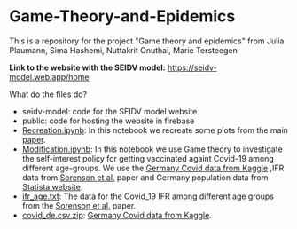 # Game-Theory-and-Epidemics

This is a repository for the project "Game theory and epidemics" from Julia Plaumann, Sima Hashemi, Nuttakrit Onuthai, Marie Tersteegen

__Link to the website with the SEIDV model:__ https://seidv-model.web.app/home

What do the files do?

* seidv-model: code for the SEIDV model website
* public: code for hosting the website in firebase
* [Recreation.ipynb](https://github.com/liapla/Game-Theory-and-Epidemics/blob/main/Recreation.ipynb): In this notebook we recreate some plots from the main [paper](https://www.pnas.org/doi/full/10.1073/pnas.1731324100).
* [Modification.ipynb](https://github.com/liapla/Game-Theory-and-Epidemics/blob/main/Modification.ipynb): In this notebook we use Game theory to investigate the self-interest policy for getting vaccinated againt Covid-19 among different age-groups. We use the [Germany Covid data from Kaggle](https://www.kaggle.com/datasets/headsortails/covid19-tracking-germany?resource=download&select=covid_de.csv) ,IFR data from [Sorenson et al.](https://www.thelancet.com/journals/lancet/article/PIIS0140-6736(21)02867-1/fulltext#seccestitle140) paper and Germany population data from [Statista website](https://de.statista.com/statistik/daten/studie/1365/umfrage/bevoelkerung-deutschlands-nach-altersgruppen/).
* [ifr_age.txt](https://github.com/liapla/Game-Theory-and-Epidemics/blob/main/ifr_age.txt): The data for the Covid_19 IFR among different age groups from the [Sorenson et al.](https://www.thelancet.com/journals/lancet/article/PIIS0140-6736(21)02867-1/fulltext#seccestitle140) paper.
* [covid_de.csv.zip](https://github.com/liapla/Game-Theory-and-Epidemics/blob/main/covid_de.csv.zip): [Germany Covid data from Kaggle](https://www.kaggle.com/datasets/headsortails/covid19-tracking-germany?resource=download&select=covid_de.csv).
